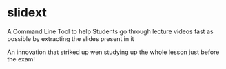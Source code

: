 # slidext
A Command Line Tool to help Students go through lecture videos fast as possible by extracting the slides present in it

An innovation that striked up wen studying up the whole lesson just before the exam!
